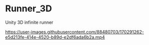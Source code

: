 # Runner_3D
Unity 3D infinite runner


https://user-images.githubusercontent.com/88480703/170291262-e5d213fe-414e-4520-b89d-e2df6ada6b2a.mp4

